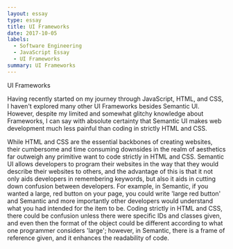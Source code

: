 ```yaml
---
layout: essay
type: essay
title: UI Frameworks
date: 2017-10-05
labels:
  - Software Engineering
  - JavaScript Essay
  - UI Frameworks
summary: UI Frameworks
---
```


UI Frameworks

Having recently started on my journey through JavaScript, HTML, and CSS, I haven't explored many other UI Frameworks besides Semantic UI.  However, despite my limited and somewhat glitchy knowledge about Frameworks, I can say with absolute certainty that Semantic UI makes web development much less painful than coding in strictly HTML and CSS.

While HTML and CSS are the essential backbones of creating websites, their cumbersome and time consuming downsides in the realm of aesthetics far outweigh any primitive want to code strictly in HTML and CSS.  Semantic UI allows developers to program their websites in the way that they would describe their websites to others, and the advantage of this is that it not only aids developers in remembering keywords, but also it aids in cutting down confusion between developers.  For example, in Semantic, if you wanted a large, red button on your page, you could write 'large red button' and Semantic and more importantly other developers would understand what you had intended for the item to be.  Coding strictly in HTML and CSS, there could be confusion unless there were specific IDs and classes given, and even then the format of the object could be different according to what one programmer considers 'large'; however, in Semantic, there is a frame of reference given, and it enhances the readability of code.
